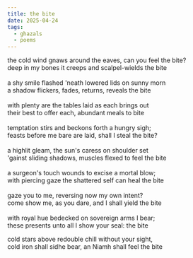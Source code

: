 ```yaml
---
title: the bite
date: 2025-04-24
tags:
  - ghazals
  - poems
---
```

the cold wind gnaws around the eaves, can you feel the bite?<br>
deep in my bones it creeps and scalpel-wields the bite<br>
<br>
a shy smile flashed 'neath lowered lids on sunny morn<br>
a shadow flickers, fades, returns, reveals the bite<br>
<br>
with plenty are the tables laid as each brings out <br>
their best to offer each, abundant meals to bite<br>
<br>
temptation stirs and beckons forth a hungry sigh;<br>
feasts before me bare are laid, shall I steal the bite? <br>
<br>
a highlit gleam, the sun's caress on shoulder set<br>
'gainst sliding shadows, muscles flexed to feel the bite<br>
<br>
a surgeon's touch wounds to excise a mortal blow;<br>
with piercing gaze the shattered self can heal the bite<br>
<br>
gaze you to me, reversing now my own intent? <br>
come show me, as you dare, and I shall yield the bite<br>
<br>
with royal hue bedecked on sovereign arms I bear;<br>
these presents unto all I show your seal: the bite<br>

cold stars above redouble chill without your sight,<br>
cold iron shall sidhe bear, an Niamh shall feel the bite